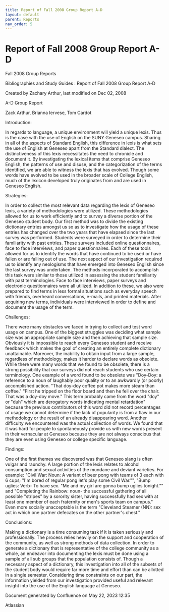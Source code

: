 ```yaml
---
title: Report of Fall 2008 Group Report A-D
layout: default
parent: Reports
nav_order: 5
---
```


# Report of Fall 2008 Group Report A-D

Fall 2008 Group Reports

Bibliographies and Study Guides : Report of Fall 2008 Group Report A-D

Created by  Zachary Arthur, last modified on Dec 02, 2008

A-D Group Report

Zack Arthur, Brianna Iervese, Tom Cardot

Introduction: 

In regards to language, a unique environment will yield a unique lexis.  Thus is the case with the use of English on the SUNY Geneseo campus. Sharing in all of the aspects of Standard English, this difference in lexis is what sets the use of English at Geneseo apart from the Standard dialect.  The distinctiveness of this lexis necessitates the need to chronicle and document it.  By investigating the lexical items that comprise Geneseo English, the patterns of use and disuse, and the categorization of the terms identified, we are able to witness the lexis that has evolved.  Though some words have evolved to be used in the broader scale of College English, much of the lexicon developed truly originates from and are used in Geneseo English.

Strategies:

In order to collect the most relevant data regarding the lexis of Geneseo lexis, a variety of methodologies were utilized.  These methodologies allowed for us to work efficiently and to survey a diverse portion of the Geneseo student body.  Our first method was to divide the existing dictionary entries amongst us so as to investigate how the usage of these entries has changed over the two years that have elapsed since the last survey was performed.  Students were surveyed in order to determine their familiarity with past entries.  These surveys included online questionnaires, face to face interviews, and paper questionnaires.  Each of these tools allowed for us to identify the words that have continued to be used or have fallen or are falling out of use.  The next aspect of our investigation required us to identify any neologisms that have emerged into Geneseo English since the last survey was undertaken.  The methods incorporated to accomplish this task were similar to those utilized in assessing the student familiarity with past terminologies. Face to face interviews, paper surveys and electronic questionnaires were all utilized.  In addition to these, we also were prepared to find terms in less formal situations such as everyday speech with friends, overheard conversations, e-mails, and printed materials.  After acquiring new terms, individuals were interviewed in order to define and document the usage of the term.

Challenges:  

There were many obstacles we faced in trying to collect and test word usage on campus.  One of the biggest struggles was deciding what sample size was an appropriate sample size and then achieving that sample size.  Obviously it is impossible to reach every Geneseo student and receive feedback which makes the goal of creating an entirely complete dictionary unattainable. Moreover, the inability to obtain input from a large sample, regardless of methodology, makes it harder to declare words as obsolete. While there were many words that we found to be obsolete, there is a strong possibility that our surveys did not reach students who use certain terminology.  One example of a word found to be obsolete was &quot;Doy-Doy: a reference to a noun of laughably poor quality or to an awkwardly (or poorly) accomplished action. &quot;That doy-doy coffee pot makes more steam than coffee.&quot; &quot;First he tripped on the floor board and then he fell over the chair. That was a doy-doy move.&quot; This term probably came from the word &quot;doy&quot; or &quot;duh&quot; which are derogatory words indicating mental retardation&quot;  because the previous contributors of this word did not record percentages of usage we cannot determine if the lack of popularity is from a flaw in our methodology or the result of an already disappearing word.  Another difficulty we encountered was the actual collection of words.  We found that it was hard for people to spontaneously provide us with new words present in their vernacular at Geneseo because they are not always conscious that they are even using Geneseo or college specific language. 

Findings:

One of the first themes we discovered was that Geneseo slang is often vulgar and raunchy.  A large portion of the lexis relates to alcohol consumption and sexual activities of the mundane and deviant varieties.  For example: &quot;Civil War: Noun: A variant of beer pong with teams of 3 each with 6 cups; &quot;I'm bored of regular pong let's play some Civil War.&quot;&quot;, &quot;Bump uglies: Verb- To have sex. &quot;Me and my girl are gonna bump uglies tonight.&quot;&quot; and &quot;Completing the Rainbow: noun- the successful gathering of all possible &quot;stripes&quot; by a sorority sister, having successfully had sex with at least one member of each fraternity or men's sports team on campus.&quot; Even more socially unacceptable is the term &quot;Cleveland Steamer (NN): sex act in which one partner defecates on the other partner's chest.&quot;    

Conclusions:

Making a dictionary is a time consuming task if it is taken seriously and professionally.  The process relies heavily on the support and cooperation of the community, as well as strong methods of data collection.  In order to generate a dictionary that is representative of the college community as a whole, an endeavor into documenting the lexis must be done using a sample of all sub groups that the population consists of.  Though a necessary aspect of a dictionary, this investigation into all of the subsets of the student body would require far more time and effort than can be allotted in a single semester.  Considering time constraints on our part, the information yielded from our investigation provided useful  and relevant insight into the use of the English language at Geneseo.

Document generated by Confluence on May 22, 2023 12:35

Atlassian
